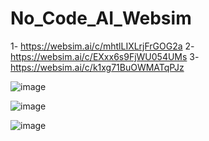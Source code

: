 # No_Code_AI_Websim

1- https://websim.ai/c/mhtlLIXLrjFrGOG2a
2- https://websim.ai/c/EXxx6s9FjWU054UMs
3- https://websim.ai/c/k1xg71BuOWMATqPJz

![image](https://github.com/user-attachments/assets/ec3ca7a4-e085-46aa-997f-d7b44834e797)

![image](https://github.com/user-attachments/assets/33d6a445-c07e-4408-a831-d11e5dff6864)

![image](https://github.com/user-attachments/assets/e9c530c7-1caa-4dea-8006-0eba58cb7bd7)




